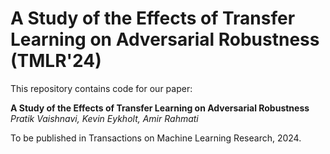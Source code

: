 # A Study of the Effects of Transfer Learning on Adversarial Robustness (TMLR'24)

This repository contains code for our paper:

**A Study of the Effects of Transfer Learning on Adversarial Robustness**<br>
_Pratik Vaishnavi, Kevin Eykholt, Amir Rahmati_<br>

To be published in Transactions on Machine Learning Research, 2024.
